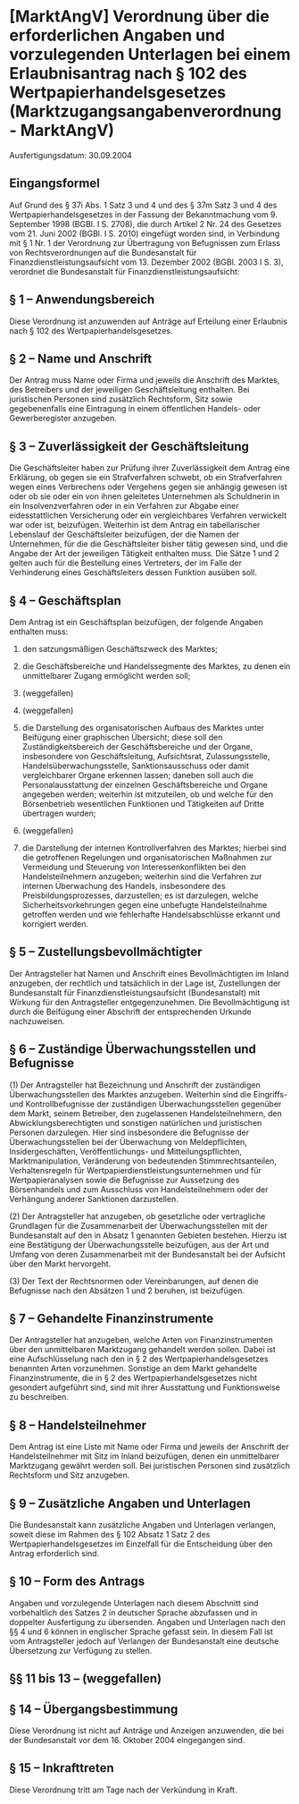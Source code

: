 # [MarktAngV] Verordnung über die erforderlichen Angaben und vorzulegenden Unterlagen bei einem Erlaubnisantrag nach § 102 des Wertpapierhandelsgesetzes  (Marktzugangsangabenverordnung - MarktAngV)

Ausfertigungsdatum: 30.09.2004

 

## Eingangsformel

Auf Grund des § 37i Abs. 1 Satz 3 und 4 und des § 37m Satz 3 und 4 des Wertpapierhandelsgesetzes in der Fassung der Bekanntmachung vom 9. September 1998 (BGBl. I S. 2708), die durch Artikel 2 Nr. 24 des Gesetzes vom 21. Juni 2002 (BGBl. I S. 2010) eingefügt worden sind, in Verbindung mit § 1 Nr. 1 der Verordnung zur Übertragung von Befugnissen zum Erlass von Rechtsverordnungen auf die Bundesanstalt für Finanzdienstleistungsaufsicht vom 13. Dezember 2002 (BGBl. 2003 I S. 3), verordnet die Bundesanstalt für Finanzdienstleistungsaufsicht:


## § 1 – Anwendungsbereich

Diese Verordnung ist anzuwenden auf Anträge auf Erteilung einer Erlaubnis nach § 102 des Wertpapierhandelsgesetzes.


## § 2 – Name und Anschrift

Der Antrag muss Name oder Firma und jeweils die Anschrift des Marktes, des Betreibers und der jeweiligen Geschäftsleitung enthalten. Bei juristischen Personen sind zusätzlich Rechtsform, Sitz sowie gegebenenfalls eine Eintragung in einem öffentlichen Handels- oder Gewerberegister anzugeben.


## § 3 – Zuverlässigkeit der Geschäftsleitung

Die Geschäftsleiter haben zur Prüfung ihrer Zuverlässigkeit dem Antrag eine Erklärung, ob gegen sie ein Strafverfahren schwebt, ob ein Strafverfahren wegen eines Verbrechens oder Vergehens gegen sie anhängig gewesen ist oder ob sie oder ein von ihnen geleitetes Unternehmen als Schuldnerin in ein Insolvenzverfahren oder in ein Verfahren zur Abgabe einer eidesstattlichen Versicherung oder ein vergleichbares Verfahren verwickelt war oder ist, beizufügen. Weiterhin ist dem Antrag ein tabellarischer Lebenslauf der Geschäftsleiter beizufügen, der die Namen der Unternehmen, für die die Geschäftsleiter bisher tätig gewesen sind, und die Angabe der Art der jeweiligen Tätigkeit enthalten muss. Die Sätze 1 und 2 gelten auch für die Bestellung eines Vertreters, der im Falle der Verhinderung eines Geschäftsleiters dessen Funktion ausüben soll.


## § 4 – Geschäftsplan

Dem Antrag ist ein Geschäftsplan beizufügen, der folgende Angaben enthalten muss:

1. den satzungsmäßigen Geschäftszweck des Marktes;

2. die Geschäftsbereiche und Handelssegmente des Marktes, zu denen ein unmittelbarer Zugang ermöglicht werden soll;

3. (weggefallen)

4. (weggefallen)

5. die Darstellung des organisatorischen Aufbaus des Marktes unter Beifügung einer graphischen Übersicht; diese soll den Zuständigkeitsbereich der Geschäftsbereiche und der Organe, insbesondere von Geschäftsleitung, Aufsichtsrat, Zulassungsstelle, Handelsüberwachungsstelle, Sanktionsausschuss oder damit vergleichbarer Organe erkennen lassen; daneben soll auch die Personalausstattung der einzelnen Geschäftsbereiche und Organe angegeben werden; weiterhin ist mitzuteilen, ob und welche für den Börsenbetrieb wesentlichen Funktionen und Tätigkeiten auf Dritte übertragen wurden;

6. (weggefallen)

7. die Darstellung der internen Kontrollverfahren des Marktes; hierbei sind die getroffenen Regelungen und organisatorischen Maßnahmen zur Vermeidung und Steuerung von Interessenkonflikten bei den Handelsteilnehmern anzugeben; weiterhin sind die Verfahren zur internen Überwachung des Handels, insbesondere des Preisbildungsprozesses, darzustellen; es ist darzulegen, welche Sicherheitsvorkehrungen gegen eine unbefugte Handelsteilnahme getroffen werden und wie fehlerhafte Handelsabschlüsse erkannt und korrigiert werden.


## § 5 – Zustellungsbevollmächtigter

Der Antragsteller hat Namen und Anschrift eines Bevollmächtigten im Inland anzugeben, der rechtlich und tatsächlich in der Lage ist, Zustellungen der Bundesanstalt für Finanzdienstleistungsaufsicht (Bundesanstalt) mit Wirkung für den Antragsteller entgegenzunehmen. Die Bevollmächtigung ist durch die Beifügung einer Abschrift der entsprechenden Urkunde nachzuweisen.


## § 6 – Zuständige Überwachungsstellen und Befugnisse

(1) Der Antragsteller hat Bezeichnung und Anschrift der zuständigen Überwachungsstellen des Marktes anzugeben. Weiterhin sind die Eingriffs- und Kontrollbefugnisse der zuständigen Überwachungsstellen gegenüber dem Markt, seinem Betreiber, den zugelassenen Handelsteilnehmern, den Abwicklungsberechtigten und sonstigen natürlichen und juristischen Personen darzulegen. Hier sind insbesondere die Befugnisse der Überwachungsstellen bei der Überwachung von Meldepflichten, Insidergeschäften, Veröffentlichungs- und Mitteilungspflichten, Marktmanipulation, Veränderung von bedeutenden Stimmrechtsanteilen, Verhaltensregeln für Wertpapierdienstleistungsunternehmen und für Wertpapieranalysen sowie die Befugnisse zur Aussetzung des Börsenhandels und zum Ausschluss von Handelsteilnehmern oder der Verhängung anderer Sanktionen darzustellen.

(2) Der Antragsteller hat anzugeben, ob gesetzliche oder vertragliche Grundlagen für die Zusammenarbeit der Überwachungsstellen mit der Bundesanstalt auf den in Absatz 1 genannten Gebieten bestehen. Hierzu ist eine Bestätigung der Überwachungsstelle beizufügen, aus der Art und Umfang von deren Zusammenarbeit mit der Bundesanstalt bei der Aufsicht über den Markt hervorgeht.

(3) Der Text der Rechtsnormen oder Vereinbarungen, auf denen die Befugnisse nach den Absätzen 1 und 2 beruhen, ist beizufügen.


## § 7 – Gehandelte Finanzinstrumente

Der Antragsteller hat anzugeben, welche Arten von Finanzinstrumenten über den unmittelbaren Marktzugang gehandelt werden sollen. Dabei ist eine Aufschlüsselung nach den in § 2 des Wertpapierhandelsgesetzes benannten Arten vorzunehmen. Sonstige an dem Markt gehandelte Finanzinstrumente, die in § 2 des Wertpapierhandelsgesetzes nicht gesondert aufgeführt sind, sind mit ihrer Ausstattung und Funktionsweise zu beschreiben.


## § 8 – Handelsteilnehmer

Dem Antrag ist eine Liste mit Name oder Firma und jeweils der Anschrift der Handelsteilnehmer mit Sitz im Inland beizufügen, denen ein unmittelbarer Marktzugang gewährt werden soll. Bei juristischen Personen sind zusätzlich Rechtsform und Sitz anzugeben.


## § 9 – Zusätzliche Angaben und Unterlagen

Die Bundesanstalt kann zusätzliche Angaben und Unterlagen verlangen, soweit diese im Rahmen des § 102 Absatz 1 Satz 2 des Wertpapierhandelsgesetzes im Einzelfall für die Entscheidung über den Antrag erforderlich sind.


## § 10 – Form des Antrags

Angaben und vorzulegende Unterlagen nach diesem Abschnitt sind vorbehaltlich des Satzes 2 in deutscher Sprache abzufassen und in doppelter Ausfertigung zu übersenden. Angaben und Unterlagen nach den §§ 4 und 6 können in englischer Sprache gefasst sein. In diesem Fall ist vom Antragsteller jedoch auf Verlangen der Bundesanstalt eine deutsche Übersetzung zur Verfügung zu stellen.


## §§ 11 bis 13 – (weggefallen)


## § 14 – Übergangsbestimmung

Diese Verordnung ist nicht auf Anträge und Anzeigen anzuwenden, die bei der Bundesanstalt vor dem 16. Oktober 2004 eingegangen sind.


## § 15 – Inkrafttreten

Diese Verordnung tritt am Tage nach der Verkündung in Kraft.
